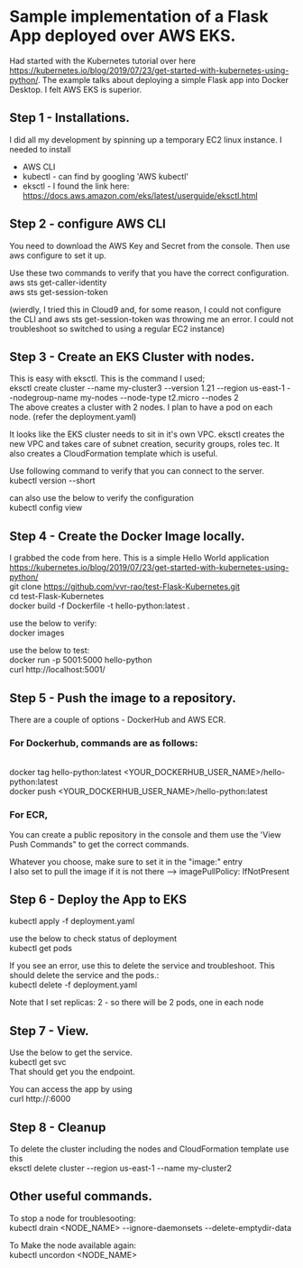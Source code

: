 # Sample implementation of a Flask App deployed over AWS EKS.

Had started with the Kubernetes tutorial over here https://kubernetes.io/blog/2019/07/23/get-started-with-kubernetes-using-python/.
The example talks about deploying a simple Flask app into Docker Desktop. I felt AWS EKS is superior.

## Step 1 - Installations.
I did all my development by spinning up a temporary EC2 linux instance. I needed to install 
* AWS CLI
* kubectl - can find by googling 'AWS kubectl'
* eksctl - I found the link here: https://docs.aws.amazon.com/eks/latest/userguide/eksctl.html

## Step 2 - configure AWS CLI
You need to download the AWS Key and Secret from the console. Then use aws configure to set it up.

Use these two commands to verify that you have the correct configuration.
<br>aws sts get-caller-identity
<br>aws sts get-session-token

(wierdly, I tried this in Cloud9 and, for some reason, I could not configure the CLI and aws sts get-session-token was throwing me an error. I could not troubleshoot so switched to using a regular EC2 instance)

## Step 3 - Create an EKS Cluster with nodes.
This is easy with eksctl. This is the command I used;
<br>eksctl create cluster --name my-cluster3  --version 1.21 --region us-east-1 --nodegroup-name my-nodes --node-type t2.micro --nodes 2
<br>The above creates a cluster with 2 nodes. I plan to have a pod on each node. (refer the deployment.yaml)

It looks like the EKS cluster needs to sit in it's own VPC. eksctl creates the new VPC and takes care of subnet creation, security groups, roles tec. It also creates a CloudFormation template which is useful.

Use following command to verify that you can connect to the server.
<br>kubectl version --short

can also use the below to verify the configuration
<br>kubectl config view

## Step 4 - Create the Docker Image locally.
I grabbed the code from here. This is a simple Hello World application https://kubernetes.io/blog/2019/07/23/get-started-with-kubernetes-using-python/
<br>git clone https://github.com/vvr-rao/test-Flask-Kubernetes.git
<br>cd test-Flask-Kubernetes
<br>docker build -f Dockerfile -t hello-python:latest .

use the below to verify:
<br>docker images

use the below to test:
<br>docker run -p 5001:5000 hello-python
<br>curl http://localhost:5001/

## Step 5 - Push the image to a repository. 
There are a couple of options - DockerHub and AWS ECR.

### For Dockerhub, commands are as follows:
<br>docker tag hello-python:latest <YOUR_DOCKERHUB_USER_NAME>/hello-python:latest
<br>docker push <YOUR_DOCKERHUB_USER_NAME>/hello-python:latest

### For ECR, 
You can create a public repository in the console and them use the 'View Push Commands" to get the correct commands.

Whatever you choose, make sure to set it in the "image:"  entry
<br>I also set to pull the image if it is not there --> imagePullPolicy: IfNotPresent

## Step 6 - Deploy the App to EKS
kubectl apply -f deployment.yaml

use the below to check status of deployment
<br>kubectl get pods

If you see an error, use this to delete the service and troubleshoot. This should delete the service and the pods.:
<br>kubectl delete -f deployment.yaml

Note that I set replicas: 2 - so there will be 2 pods, one in each node

## Step 7 - View.
Use the below to get the service.
<br>kubectl get svc
<br>That should get you the endpoint.

You can access the app by using
<br>curl http://<ENDPOINT FROM ABOVE>:6000
  
## Step 8 - Cleanup
To delete the cluster including the nodes and CloudFormation template use this
<br>eksctl delete cluster --region us-east-1 --name my-cluster2
  
## Other useful commands.
To stop a node for troublesooting:
<br>kubectl drain  <NODE_NAME> --ignore-daemonsets  --delete-emptydir-data 

To Make the node available again:
<br>kubectl uncordon <NODE_NAME> 
